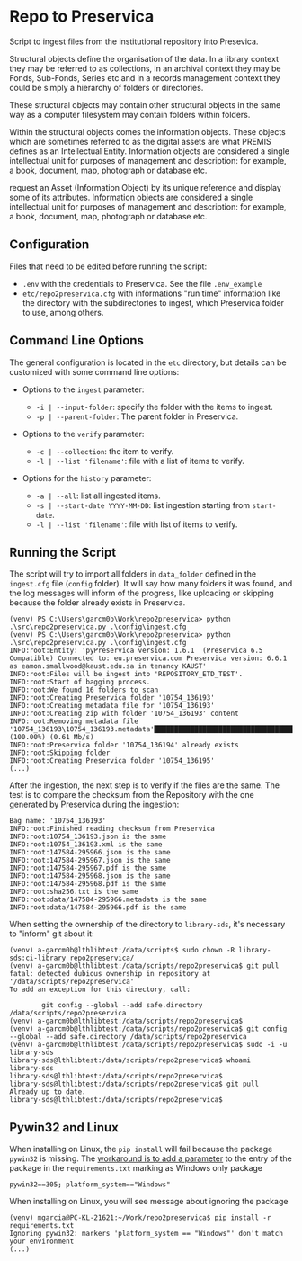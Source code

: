 # Repo to Preservica

Script to ingest files from the institutional repository into Presevica.

Structural objects define the organisation of the data. In a library context they may be referred to as collections, in an archival context they may be Fonds, Sub-Fonds, Series etc and in a records management context they could be simply a hierarchy of folders or directories.

These structural objects may contain other structural objects in the same way as a computer filesystem may contain folders within folders.

Within the structural objects comes the information objects. These objects which are sometimes referred to as the digital assets are what PREMIS defines as an Intellectual Entity. Information objects are considered a single intellectual unit for purposes of management and description: for example, a book, document, map, photograph or database etc.

request an Asset (Information Object) by its unique reference and display some of its attributes. Information objects are considered a single intellectual unit for purposes of management and description: for example, a book, document, map, photograph or database etc.

## Configuration

Files that need to be edited before running the script:

- `.env` with the credentials to Preservica. See the file `.env_example`
- `etc/repo2preservica.cfg` with informations "run time" information like the directory with the subdirectories to ingest, which Preservica folder to use, among others.

## Command Line Options

The general configuration is located in the `etc` directory, but details can be customized with some command line options:

* Options to the `ingest` parameter:
  * `-i | --input-folder`: specify the folder with the items to ingest.
  * `-p | --parent-folder`: The parent folder in Preservica.

* Options to the `verify` parameter:
  * `-c | --collection`: the item to verify.
  * `-l | --list 'filename'`: file with a list of items to verify.

* Options for the `history` parameter:
  * `-a | --all`: list all ingested items.  
  * `-s | --start-date YYYY-MM-DD`: list ingestion starting from `start-date`.
  * `-l | --list 'filename'`: file with list of items to verify.


## Running the Script

The script will try to import all folders in `data_folder` defined in the `ingest.cfg` file (`config` folder). It will say how many folders it was found, and the log messages will inform of the progress, like uploading or skipping because the folder already exists in Preservica.

```
(venv) PS C:\Users\garcm0b\Work\repo2preservica> python .\src\repo2preservica.py .\config\ingest.cfg
(venv) PS C:\Users\garcm0b\Work\repo2preservica> python .\src\repo2preservica.py .\config\ingest.cfg
INFO:root:Entity: 'pyPreservica version: 1.6.1  (Preservica 6.5 Compatible) Connected to: eu.preservica.com Preservica version: 6.6.1 as eamon.smallwood@kaust.edu.sa in tenancy KAUST'
INFO:root:Files will be ingest into 'REPOSITORY_ETD_TEST'.
INFO:root:Start of bagging process.
INFO:root:We found 16 folders to scan
INFO:root:Creating Preservica folder '10754_136193'
INFO:root:Creating metadata file for '10754_136193'
INFO:root:Creating zip with folder '10754_136193' content
INFO:root:Removing metadata file '10754_136193\10754_136193.metadata'██████████████████████████████████████████| (100.00%) (0.61 Mb/s)
INFO:root:Preservica folder '10754_136194' already exists
INFO:root:Skipping folder
INFO:root:Creating Preservica folder '10754_136195'
(...)
```

After the ingestion, the next step is to verify if the files are the same. The test is to compare the checksum from the Repository with the one generated by Preservica during the ingestion:

```
Bag name: '10754_136193'
INFO:root:Finished reading checksum from Preservica
INFO:root:10754_136193.json is the same
INFO:root:10754_136193.xml is the same
INFO:root:147584-295966.json is the same
INFO:root:147584-295967.json is the same
INFO:root:147584-295967.pdf is the same
INFO:root:147584-295968.json is the same
INFO:root:147584-295968.pdf is the same
INFO:root:sha256.txt is the same
INFO:root:data/147584-295966.metadata is the same
INFO:root:data/147584-295966.pdf is the same
```

When setting the ownership of the directory to `library-sds`, it's necessary to "inform" git about it:

```
(venv) a-garcm0b@lthlibtest:/data/scripts$ sudo chown -R library-sds:ci-library repo2preservica/
(venv) a-garcm0b@lthlibtest:/data/scripts/repo2preservica$ git pull
fatal: detected dubious ownership in repository at '/data/scripts/repo2preservica'
To add an exception for this directory, call:

        git config --global --add safe.directory /data/scripts/repo2preservica
(venv) a-garcm0b@lthlibtest:/data/scripts/repo2preservica$
(venv) a-garcm0b@lthlibtest:/data/scripts/repo2preservica$ git config --global --add safe.directory /data/scripts/repo2preservica
(venv) a-garcm0b@lthlibtest:/data/scripts/repo2preservica$ sudo -i -u library-sds
library-sds@lthlibtest:/data/scripts/repo2preservica$ whoami
library-sds
library-sds@lthlibtest:/data/scripts/repo2preservica$
library-sds@lthlibtest:/data/scripts/repo2preservica$ git pull
Already up to date.
library-sds@lthlibtest:/data/scripts/repo2preservica$
```

## Pywin32 and Linux

When installing on Linux, the `pip install` will fail because the package `pywin32` is missing. The [workaround is to add a parameter](https://github.com/mhammond/pywin32/issues/1739) to the entry of the package in the `requirements.txt` marking as Windows only package

```
pywin32==305; platform_system=="Windows"
```

When installing on Linux, you will see message about ignoring the package

```
(venv) mgarcia@PC-KL-21621:~/Work/repo2preservica$ pip install -r requirements.txt
Ignoring pywin32: markers 'platform_system == "Windows"' don't match your environment
(...)
```

